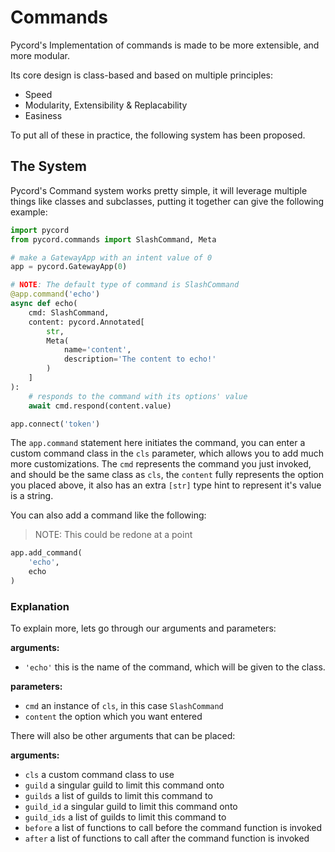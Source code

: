 # Commands
Pycord's Implementation of commands is made to be more extensible, and more modular.

Its core design is class-based and based on multiple principles:

- Speed
- Modularity, Extensibility & Replacability
- Easiness

To put all of these in practice, the following system has been proposed.

## The System
Pycord's Command system works pretty simple, it will leverage multiple things like classes and subclasses,
putting it together can give the following example:

```py
import pycord
from pycord.commands import SlashCommand, Meta

# make a GatewayApp with an intent value of 0
app = pycord.GatewayApp(0)

# NOTE: The default type of command is SlashCommand
@app.command('echo')
async def echo(
    cmd: SlashCommand,
    content: pycord.Annotated[
        str,
        Meta(
            name='content',
            description='The content to echo!'
        )
    ]
):
    # responds to the command with its options' value
    await cmd.respond(content.value)

app.connect('token')
```

The `app.command` statement here initiates the command, you can enter a custom command class in the `cls`
parameter, which allows you to add much more customizations.
The `cmd` represents the command you just invoked, and should be the same class as `cls`,
the `content` fully represents the option you placed above, it also has an extra `[str]` type hint to represent it's value is a string.

You can also add a command like the following:

> NOTE: This could be redone at a point

```py
app.add_command(
    'echo',
    echo
)
```


### Explanation
To explain more, lets go through our arguments and parameters:

**arguments:**
- `'echo'` this is the name of the command, which will be given to the class.

**parameters:**
- `cmd` an instance of `cls`, in this case `SlashCommand`
- `content` the option which you want entered

There will also be other arguments that can be placed:

**arguments:**
- `cls` a custom command class to use
- `guild` a singular guild to limit this command onto
- `guilds` a list of guilds to limit this command to
- `guild_id` a singular guild to limit this command onto
- `guild_ids` a list of guilds to limit this command to
- `before` a list of functions to call before the command function is invoked
- `after` a list of functions to call after the command function is invoked
